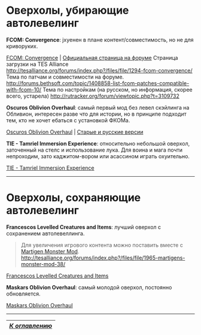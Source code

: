 # Оверхолы, убирающие автолевелинг

**FCOM: Convergence**: jхуенен в плане контент/совместимость, но не для криворуких.

[FCOM: Convergence](http://www.nexusmods.com/oblivion/mods/12249/?) | [Официальная страница на форуме](http://forums.bethsoft.com/topic/1501789-rel-fcom-convergence/)
Страница загрузки на TES Alliance
http://tesalliance.org/forums/index.php?/files/file/1294-fcom-convergence/
Тема по патчам и совместимости на форуме.
http://forums.bethsoft.com/topic/1408858-list-fcom-patches-compatible-with-fcom-10/
Тема по настройкам (на русском, но информация, скорее всего, устарела)
http://rutracker.org/forum/viewtopic.php?t=3109732

**Oscuros Oblivion Overhaul**: самый первый мод без левел скэйлинга на Обливион, интересен разве что для истории, но в принципе подходит тем, кто не хочет ебаться с установкой ФКОМа.

[Oscuros Oblivion Overhaul](http://www.nexusmods.com/oblivion/mods/46199/?) | [Старые и русские версии](http://tes.ag.ru/oblivion/mods/OOO.shtml)

**TIE - Tamriel Immersion Experience**: относительно небольшой оверхол, заточенный на стелс и использование лука. Для воина и мага почти непроходим, зато каджитом-вором или асассином играть охуительно.

[TIE - Tamriel Immersion Experience](http://oblivion.nexusmods.com/mods/35265)

-----

# Оверхолы, сохраняющие автолевелинг

**Francescos Levelled Creatures and Items**: лучший оверхол с сохранением автолевеллинга.

>Для увеличения игрового контента можно поставить вместе с [Martigen Monster Mod](http://oblivion.nexusmods.com/mods/17784).
http://tesalliance.org/forums/index.php?/files/file/1965-martigens-monster-mod-38/

[Francescos Levelled Creatures and Items](http://oblivion.nexusmods.com/mods/40190)

**Maskars Oblivion Overhaul**: самый молодой оверхол, постоянно обновляется.

[Maskars Oblivion Overhaul](http://oblivion.nexusmods.com/mods/42780/)

------

|[*К оглавлению*](../Оглавление.md)|
|:---:|
